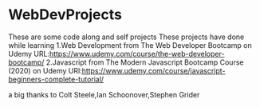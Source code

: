 # WebDevProjects
These are some code along and self projects
These projects have done while learning
1.Web Development from The Web Developer Bootcamp on Udemy
   URL:https://www.udemy.com/course/the-web-developer-bootcamp/
2.Javascript from The Modern Javascript Bootcamp Course (2020) on Udemy
  URl:https://www.udemy.com/course/javascript-beginners-complete-tutorial/
  
  a big thanks to Colt Steele,Ian Schoonover,Stephen Grider
